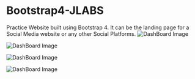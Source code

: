 # Bootstrap4-JLABS
Practice Website built using Bootstrap 4. It can be the landing page for a Social Media website or any other Social Platforms.
![DashBoard Image](https://github.com/gops12345/Bootstrap/blob/master/BlogPostScreenShot/Capture1.PNG) 

![DashBoard Image](https://github.com/gops12345/Bootstrap/blob/master/BlogPostScreenShot/Capture1.PNG) 

![DashBoard Image](https://github.com/gops12345/Bootstrap/blob/master/BlogPostScreenShot/Capture1.PNG) 

![DashBoard Image](https://github.com/gops12345/Bootstrap/blob/master/BlogPostScreenShot/Capture1.PNG) 
